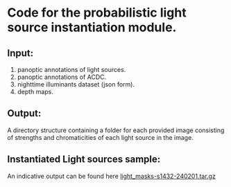 # Code for the probabilistic light source instantiation module.

## Input:
1. panoptic annotations of light sources.
2. panoptic annotations of ACDC.
3. nighttime illuminants dataset (json form).
4. depth maps.


## Output:
A directory structure containing a folder for each provided image consisting of strengths and chromaticities of each light source in the image.


## Instantiated Light sources sample:
An indicative output can be found here [light_masks-s1432-240201.tar.gz](https://mega.nz/file/ErBUjD7R#OYBivkvdVXizRkxjzf-Jo5lCq6PfmSXnXZGTrL0N0pE)
   